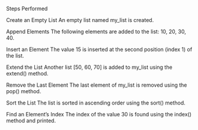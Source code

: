 Steps Performed

Create an Empty List
An empty list named my_list is created.


Append Elements
The following elements are added to the list: 10, 20, 30, 40.


Insert an Element
The value 15 is inserted at the second position (index 1) of the list.


Extend the List
Another list [50, 60, 70] is added to my_list using the extend() method.


Remove the Last Element
The last element of my_list is removed using the pop() method.


Sort the List
The list is sorted in ascending order using the sort() method.


Find an Element’s Index
The index of the value 30 is found using the index() method and printed.
